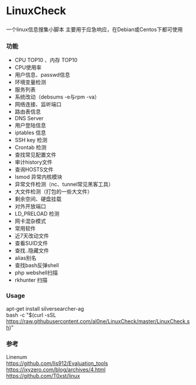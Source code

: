 # LinuxCheck

###
一个linux信息搜集小脚本 主要用于应急响应，在Debian或Centos下都可使用
### 功能

* CPU TOP10 、内存 TOP10
* CPU使用率
* 用户信息、passwd信息
* 环境变量检测
* 服务列表
* 系统改动（debsums -e与rpm -va）
* 网络连接、监听端口
* 路由表信息
* DNS Server
* 用户登陆信息
* iptables 信息
* SSH key 检测
* Crontab 检测
* 查找常见配置文件
* 审计history文件
* 查询HOSTS文件
* lsmod 异常内核模块
* 异常文件检测（nc、tunnel常见黑客工具）
* 大文件检测（打包的一些大文件）
* 剩余空间、硬盘挂载
* 对外开放端口
* LD_PRELOAD 检测
* 网卡混杂模式
* 常用软件
* 近7天改动文件
* 查看SUID文件
* 查找..隐藏文件
* alias别名
* 查找bash反弹shell
* php webshell扫描
* rkhunter 扫描

### Usage
apt-get install silversearcher-ag  
bash -c "$(curl -sSL https://raw.githubusercontent.com/al0ne/LinuxCheck/master/LinuxCheck.sh)"

### 参考

Linenum    
https://github.com/lis912/Evaluation_tools   
https://ixyzero.com/blog/archives/4.html    
https://github.com/T0xst/linux    

